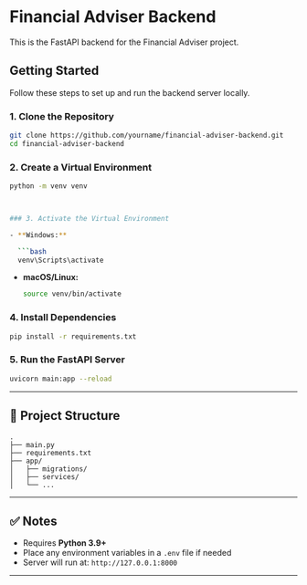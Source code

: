 # Financial Adviser Backend

This is the FastAPI backend for the Financial Adviser project.



##  Getting Started

Follow these steps to set up and run the backend server locally.



### 1. Clone the Repository

```bash
git clone https://github.com/yourname/financial-adviser-backend.git
cd financial-adviser-backend
```



### 2. Create a Virtual Environment

```bash
python -m venv venv



### 3. Activate the Virtual Environment

- **Windows:**

  ```bash
  venv\Scripts\activate
  ```

- **macOS/Linux:**

  ```bash
  source venv/bin/activate


### 4. Install Dependencies

```bash
pip install -r requirements.txt
```


### 5. Run the FastAPI Server

```bash
uvicorn main:app --reload
```



---

## 📂 Project Structure

```
.
├── main.py
├── requirements.txt
├── app/
│   ├── migrations/
│   ├── services/
│   └── ...
```

---

## ✅ Notes

- Requires **Python 3.9+**
- Place any environment variables in a `.env` file if needed
- Server will run at: `http://127.0.0.1:8000`

---
